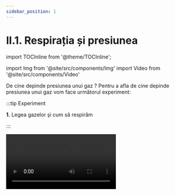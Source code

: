 ```yaml
---
sidebar_position: 1
---
```


# II.1. Respirația și presiunea



import TOCInline from '@theme/TOCInline';

<TOCInline toc={toc} />




import Img from '@site/src/components/Img'
import Video from '@site/src/components/Video'



De cine depinde presiunea unui gaz ? Pentru a afla de cine depinde presiunea unui gaz vom face următorul experiment:

:::tip Experiment

**1.** Legea gazelor și cum să respirăm

:::



<Video src="https://www.youtube.com/embed/ashMl1xAVCM" />





<br></br>

**Materiale necesare:** vas prevăzut cu un dop perforat cu un tub, 3 pahare Berzelius, apă colorată, apă caldă și apă rece.

 
**Descrierea experimentului:** 


- Se ia un vas prevăzut cu un dop perforat cu un tub.

- Se introduce tubul într-un alt vas cu apă.

- Se încălzește aerul din vasul cu tub. Ce observi ?

- Se răcește aerul din vasul cu tub. Ce observi ?





 

:::note Observaţie1

Când încălzim aerul din vasul cu tub, aerul intră în apă. La creșterea temperaturii, aerul se dilată, își mărește volumul și îi scade presiunea față de cea atmosferică (exterioară).   

:::


:::note Observaţie2

Când răcim aerul din vasul cu tub, apă urcă în tub. La scăderea temperaturii, aerul se contractă, își micșorează volumul și îi crește presiunea față de cea atmosferică (exterioară).   

:::


**Concluzia experimentului:**


Presiunea gazelor este invers proporțională cu volumul acestora, adică la creșterea presiunii, scade volumul gazului și invers. 

Matematic scriem: 


<Img className="img-responsive4" src="biologie/fizicainlumeavie/respiratia-si-presiunea/2_1_Poza8bis_EcuatiaPOriVEsteConstant.jpg" width="1000" height="63" />

<br></br>
<br></br>


Am văzut că volumul gazului crește direct proporțional cu temperatura acestuia.

Matematic scriem:

<Img className="img-responsive4" src="biologie/fizicainlumeavie/respiratia-si-presiunea/2_1_Poza8bis2_EcuatiaVPeTEsteConstant.jpg" width="1000" height="110" />

<br></br>
<br></br>



Combinând cele două ecuații, obținem **legea gazelor ideale**:


<Img className="img-responsive4" src="biologie/fizicainlumeavie/respiratia-si-presiunea/2_1_Poza8bis3_LegeaGazelorIdeale.jpg" width="1000" height="113" />

<br></br>

<br></br>




:::note Observaţie3

La volum constant presiune este direct proporțională cu temperatura (nu este cazul în acest experiment, deoarece volumul aerului ori a crescut, ori a scăzut).
   

:::


:::caution Aplicație la Legea gazelor

O aplicație a relației de inversă proporționalitate a presiunii cu volumul aerului este respirația la om. 

Astfel:

- La inspirație crește volumul plămânilor, scade presiunea interioară față de cea exterioară (atmosferică) și aerul intră în plămâni.

- La expirație scade volumul plămânilor, crește presiunea interioară față de cea exterioară (atmosferică) și aerul iese din plămâni.



:::



:::important


**Respirația** se mai numește și schimb de gaze (un schimb de oxigen și dioxid de carbon cu mediul înconjurător), respirația externă se referă la schimbul de gaze la nivelul membranei respiratorii din plămân, iar respirația internă este cea care are loc la nivelul țesuturilor. Oxigenul este necesar pentru respirația celulară, iar dioxidul de carbon este produs ca rezultat al respirației celulare. Prin respirație oxigenul (O<sub>2</sub>) din aerul inspirat ajunge la nivelul celulelor, iar dioxidul de carbon (CO<sub>2</sub>) rezultat este eliminat prin intermediul expirației.

<Img className="img-responsive4" src="biologie/fizicainlumeavie/respiratia-si-presiunea/2_1_Poza25_Plamani_vers2.jpg" width="1000" height="665" />


<br></br>
<br></br>


:::